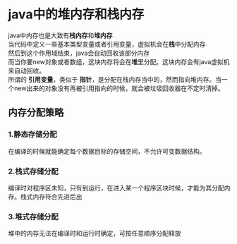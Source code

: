 # java中的堆内存和栈内存

java中内存也是大致有**栈内存**和**堆内存**  
当代码中定义一些基本类型变量或者引用变量，虚拟机会在**栈**中分配内存  
然后到这个作用域结束，java会自动回收该部分内存  
而当你要new对象或者数组，这块内存将会在**堆**里分配。这块内存会有java虚拟机来自动回收。  
所谓的 **引用变量**，类似于 **指针**，是分配在栈内存当中的，然而指向堆内存。当一个new出来的对象没有再被引用指向的时候，就会被垃圾回收器在不定时清掉。

## 内存分配策略

### 1.静态存储分配
在编译的时候就能确定每个数据目标的存储空间，不允许可变数据结构。
### 2.栈式存储分配
编译时对程序区未知，只有到运行，在进入某一个程序区块时候，才能为其分配内存。栈式内存符合先进后出
### 3.堆式存储分配
堆中的内存无法在编译时和运行时确定，可按任意顺序分配释放